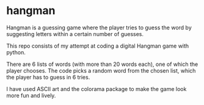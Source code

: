 # hangman
Hangman is a guessing game where the player tries to guess the word by suggesting letters within a certain number of guesses.

This repo consists of my attempt at coding a digital Hangman game with python.

There are 6 lists of words (with more than 20 words each), one of which the player chooses. The code picks a random word from the chosen list, which the player has to guess in 6 tries.

I have used ASCII art and the colorama package to make the game look more fun and lively.
